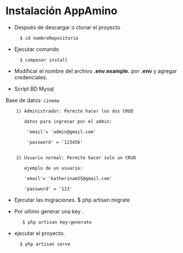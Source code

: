 # Instalación AppAmino

+ Después de descargar o clonar el proyecto 

        $ cd nombreRepositorio

+ Ejecutar comando

        $ composer install
        
+ Modificar el nombre del archivo __.env.example.__ por __.env__ y agregar credenciales.

+ Script BD Mysql 
        
Base de datos: `cinema`

        1) Administrador: Permite hacer los dos CRUD
        
           datos para ingresar por el admin:
           
            'email'= 'admin@gmail.com'
            
            'password' = '123456'
            
            
        2) Usuario normal: Permite hacer solo un CRUD
        
           ejemplo de un usuario:
           
           'email'= 'katherinam35@gmail.com'
           
           'password' = '123'

+ Ejecutar las migraciones.
        $ php artisan migrate

+ Por ultimo generar una key .

         $ php artisan key:generate

+ ejecutar el proyecto.

        $ php artisan serve
